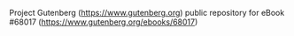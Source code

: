 Project Gutenberg (https://www.gutenberg.org) public repository for
eBook #68017 (https://www.gutenberg.org/ebooks/68017)
